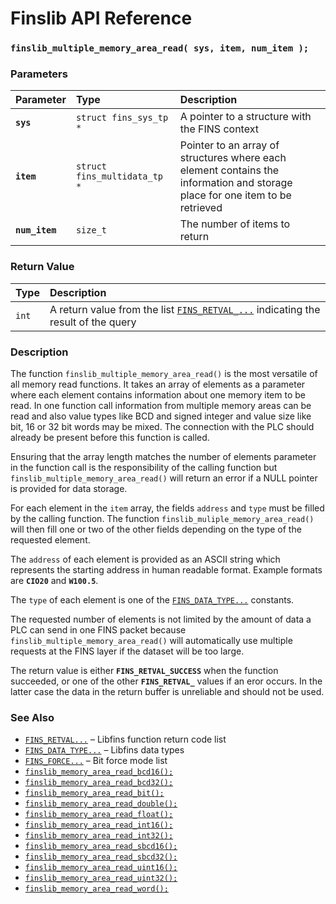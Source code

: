 # Finslib API Reference

### `finslib_multiple_memory_area_read( sys, item, num_item );`

### Parameters

| Parameter | Type | Description |
| :--- | :--- | :--- |
|**`sys`**|`struct fins_sys_tp *`|A pointer to a structure with the FINS context|
|**`item`**|`struct fins_multidata_tp *`|Pointer to an array of structures where each element contains the information and storage place for one item to be retrieved|
|**`num_item`**|`size_t`|The number of items to return|

### Return Value

| Type | Description |
| :--- | :--- |
|`int`|A return value from the list [`FINS_RETVAL_...`](fins_retval.md) indicating the result of the query|

### Description

The function `finslib_multiple_memory_area_read()` is the most versatile of all memory read functions. It takes an array of elements as a parameter where each element contains information about one memory item to be read.  In one function call information from multiple memory areas can be read and also value types like BCD and signed integer and value size like bit, 16 or 32 bit words may be mixed. The connection with the PLC should already be present before this function is called.

Ensuring that the array length matches the number of elements parameter in the function call is the responsibility of the calling function but `finslib_multiple_memory_area_read()` will return an error if a NULL pointer is provided for data storage.

For each element in the `item` array, the fields `address` and `type` must be filled by the calling function.  The function `finslib_muliple_memory_area_read()` will then fill one or two of the other fields depending on the type of the requested element.

The `address` of each element is provided as an ASCII string which represents the starting address in human readable format. Example formats are **`CIO20`** and **`W100.5`**.

The `type` of each element is one of the [`FINS_DATA_TYPE...`](fins_data_type.md) constants.

The requested number of elements is not limited by the amount of data a PLC can send in one FINS packet because `finslib_multiple_memory_area_read()` will automatically use multiple requests at the FINS layer if the dataset will be too large.

The return value is either **`FINS_RETVAL_SUCCESS`** when the function succeeded, or one of the other **`FINS_RETVAL_`** values if an eror occurs. In the latter case the data in the return buffer is unreliable and should not be used.

### See Also

* [`FINS_RETVAL...`](fins_retval.md) &ndash; Libfins function return code list
* [`FINS_DATA_TYPE...`](fins_data_type.md) &ndash; Libfins data types
* [`FINS_FORCE...`](fins_force.md) &ndash; Bit force mode list
* [`finslib_memory_area_read_bcd16();`](finslib_memory_area_read_bcd16.md)
* [`finslib_memory_area_read_bcd32();`](finslib_memory_area_read_bcd32.md)
* [`finslib_memory_area_read_bit();`](finslib_memory_area_read_bit.md)
* [`finslib_memory_area_read_double();`](finslib_memory_area_read_double.md)
* [`finslib_memory_area_read_float();`](finslib_memory_area_read_float.md)
* [`finslib_memory_area_read_int16();`](finslib_memory_area_read_int16.md)
* [`finslib_memory_area_read_int32();`](finslib_memory_area_read_int32.md)
* [`finslib_memory_area_read_sbcd16();`](finslib_memory_area_read_sbcd16.md)
* [`finslib_memory_area_read_sbcd32();`](finslib_memory_area_read_sbcd32.md)
* [`finslib_memory_area_read_uint16();`](finslib_memory_area_read_uint16.md)
* [`finslib_memory_area_read_uint32();`](finslib_memory_area_read_uint32.md)
* [`finslib_memory_area_read_word();`](finslib_memory_area_read_word.md)
